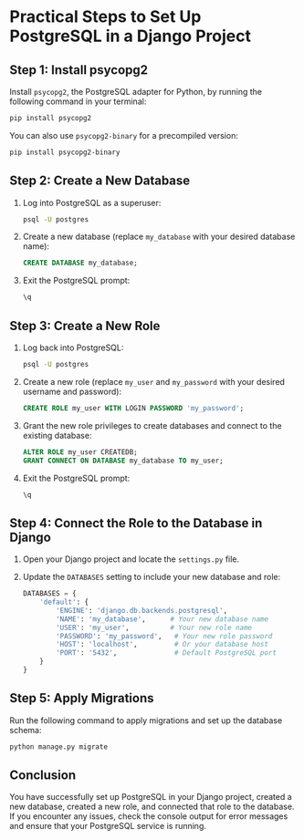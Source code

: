 # Practical Steps to Set Up PostgreSQL in a Django Project

## Step 1: Install psycopg2

Install `psycopg2`, the PostgreSQL adapter for Python, by running the following command in your terminal:

```bash
pip install psycopg2
```

You can also use `psycopg2-binary` for a precompiled version:

```bash
pip install psycopg2-binary
```

## Step 2: Create a New Database

1. Log into PostgreSQL as a superuser:

   ```bash
   psql -U postgres
   ```

2. Create a new database (replace `my_database` with your desired database name):

   ```sql
   CREATE DATABASE my_database;
   ```

3. Exit the PostgreSQL prompt:

   ```sql
   \q
   ```

## Step 3: Create a New Role

1. Log back into PostgreSQL:

   ```bash
   psql -U postgres
   ```

2. Create a new role (replace `my_user` and `my_password` with your desired username and password):

   ```sql
   CREATE ROLE my_user WITH LOGIN PASSWORD 'my_password';
   ```

3. Grant the new role privileges to create databases and connect to the existing database:

   ```sql
   ALTER ROLE my_user CREATEDB;
   GRANT CONNECT ON DATABASE my_database TO my_user;
   ```

4. Exit the PostgreSQL prompt:

   ```sql
   \q
   ```

## Step 4: Connect the Role to the Database in Django

1. Open your Django project and locate the `settings.py` file.

2. Update the `DATABASES` setting to include your new database and role:

   ```python
   DATABASES = {
       'default': {
           'ENGINE': 'django.db.backends.postgresql',
           'NAME': 'my_database',      # Your new database name
           'USER': 'my_user',          # Your new role name
           'PASSWORD': 'my_password',   # Your new role password
           'HOST': 'localhost',         # Or your database host
           'PORT': '5432',              # Default PostgreSQL port
       }
   }
   ```

## Step 5: Apply Migrations

Run the following command to apply migrations and set up the database schema:

```bash
python manage.py migrate
```

## Conclusion

You have successfully set up PostgreSQL in your Django project, created a new database, created a new role, and connected that role to the database. If you encounter any issues, check the console output for error messages and ensure that your PostgreSQL service is running.
